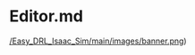 # Editor.md

[/Easy_DRL_Isaac_Sim/main/images/banner.png](https://github.com/MaxiEIE/Easy_DRL_Isaac_Sim/blob/main/images/banner.png))
